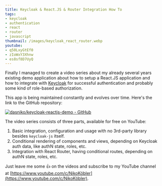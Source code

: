```yaml
---
title: Keycloak & React.JS & Router Integration How To
tags:
- keycloak
- authentication
- react
- router
- javascript
thumbnail: /images/keycloak_react_router.webp
youtube:
- q50LxyGtEf0
- zIoWxY3Xhnw
- es8sf8D7UyQ
---
```


Finally I managed to create a video series about my already several years existing demo application about how to setup a React.JS application and how to integrate with [Keycloak](https://keycloak.org) for successful authentication and probably some kind of role-based authorization.

This app is being maintained constantly and evolves over time.
Here's the link to the GitHub repository:

[![dasniko/keycloak-reactjs-demo - GitHub](https://gh-card.dev/repos/dasniko/keycloak-reactjs-demo.svg)](https://github.com/dasniko/keycloak-reactjs-demo)

The video series consists of three parts, available for free on YouTube:

1. Basic integration, configuration and usage with no 3rd-party library besides `keycloak-js` itself.
1. Conditional rendering of components and views, depending on Keycloak auth data, like authN state, roles, etc.
1. Integration with React Router, having conditional routes, depending on authN state, roles, etc.

Just leave me some 👍 on the videos and subscribe to my YouTube channel at [https://www.youtube.com/c/NikoKöbler](https://www.youtube.com/c/NikoKöbler).
